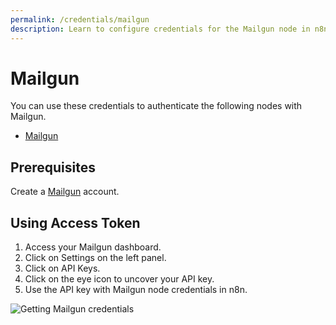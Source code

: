 ```yaml
---
permalink: /credentials/mailgun
description: Learn to configure credentials for the Mailgun node in n8n
---
```


# Mailgun

You can use these credentials to authenticate the following nodes with Mailgun.
- [Mailgun](../../nodes-library/nodes/Mailgun/README.md)

## Prerequisites

Create a [Mailgun](https://www.mailgun.com/) account.

## Using Access Token

1. Access your Mailgun dashboard.
2. Click on Settings on the left panel.
3. Click on API Keys.
4. Click on the eye icon to uncover your API key.
5. Use the API key with Mailgun node credentials in n8n.

![Getting Mailgun credentials](REDACTED)
